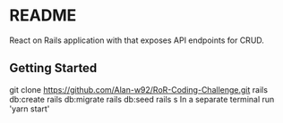 # README

React on Rails application with that exposes API endpoints for CRUD.

## Getting Started
git clone https://github.com/Alan-w92/RoR-Coding-Challenge.git
rails db:create
rails db:migrate
rails db:seed
rails s
In a separate terminal run 'yarn start'
